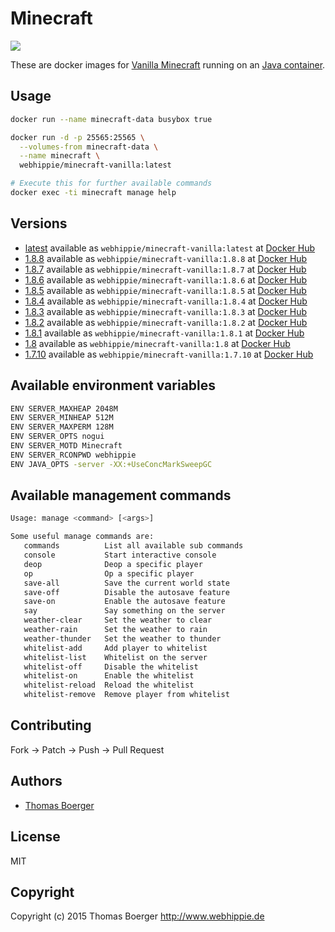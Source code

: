 # Minecraft

[![](https://badge.imagelayers.io/webhippie/minecraft-vanilla:latest.svg)](https://imagelayers.io/?images=webhippie/minecraft-vanilla:latest 'Get your own badge on imagelayers.io')

These are docker images for [Vanilla Minecraft](https://minecraft.net) running on an
[Java container](https://registry.hub.docker.com/u/webhippie/java/).


## Usage

```bash
docker run --name minecraft-data busybox true

docker run -d -p 25565:25565 \
  --volumes-from minecraft-data \
  --name minecraft \
  webhippie/minecraft-vanilla:latest

# Execute this for further available commands
docker exec -ti minecraft manage help
```


## Versions

* [latest](https://github.com/dockhippie/minecraft-vanilla/tree/master)
  available as ```webhippie/minecraft-vanilla:latest``` at
  [Docker Hub](https://registry.hub.docker.com/u/webhippie/minecraft-vanilla/)
* [1.8.8](https://github.com/dockhippie/minecraft-vanilla/tree/1.8.8)
  available as ```webhippie/minecraft-vanilla:1.8.8``` at
  [Docker Hub](https://registry.hub.docker.com/u/webhippie/minecraft-vanilla/)
* [1.8.7](https://github.com/dockhippie/minecraft-vanilla/tree/1.8.7)
  available as ```webhippie/minecraft-vanilla:1.8.7``` at
  [Docker Hub](https://registry.hub.docker.com/u/webhippie/minecraft-vanilla/)
* [1.8.6](https://github.com/dockhippie/minecraft-vanilla/tree/1.8.6)
  available as ```webhippie/minecraft-vanilla:1.8.6``` at
  [Docker Hub](https://registry.hub.docker.com/u/webhippie/minecraft-vanilla/)
* [1.8.5](https://github.com/dockhippie/minecraft-vanilla/tree/1.8.5)
  available as ```webhippie/minecraft-vanilla:1.8.5``` at
  [Docker Hub](https://registry.hub.docker.com/u/webhippie/minecraft-vanilla/)
* [1.8.4](https://github.com/dockhippie/minecraft-vanilla/tree/1.8.4)
  available as ```webhippie/minecraft-vanilla:1.8.4``` at
  [Docker Hub](https://registry.hub.docker.com/u/webhippie/minecraft-vanilla/)
* [1.8.3](https://github.com/dockhippie/minecraft-vanilla/tree/1.8.3)
  available as ```webhippie/minecraft-vanilla:1.8.3``` at
  [Docker Hub](https://registry.hub.docker.com/u/webhippie/minecraft-vanilla/)
* [1.8.2](https://github.com/dockhippie/minecraft-vanilla/tree/1.8.2)
  available as ```webhippie/minecraft-vanilla:1.8.2``` at
  [Docker Hub](https://registry.hub.docker.com/u/webhippie/minecraft-vanilla/)
* [1.8.1](https://github.com/dockhippie/minecraft-vanilla/tree/1.8.1)
  available as ```webhippie/minecraft-vanilla:1.8.1``` at
  [Docker Hub](https://registry.hub.docker.com/u/webhippie/minecraft-vanilla/)
* [1.8](https://github.com/dockhippie/minecraft-vanilla/tree/1.8)
  available as ```webhippie/minecraft-vanilla:1.8``` at
  [Docker Hub](https://registry.hub.docker.com/u/webhippie/minecraft-vanilla/)
* [1.7.10](https://github.com/dockhippie/minecraft-vanilla/tree/1.7.10)
  available as ```webhippie/minecraft-vanilla:1.7.10``` at
  [Docker Hub](https://registry.hub.docker.com/u/webhippie/minecraft-vanilla/)


## Available environment variables

```bash
ENV SERVER_MAXHEAP 2048M
ENV SERVER_MINHEAP 512M
ENV SERVER_MAXPERM 128M
ENV SERVER_OPTS nogui
ENV SERVER_MOTD Minecraft
ENV SERVER_RCONPWD webhippie
ENV JAVA_OPTS -server -XX:+UseConcMarkSweepGC
```


## Available management commands

```bash
Usage: manage <command> [<args>]

Some useful manage commands are:
   commands          List all available sub commands
   console           Start interactive console
   deop              Deop a specific player
   op                Op a specific player
   save-all          Save the current world state
   save-off          Disable the autosave feature
   save-on           Enable the autosave feature
   say               Say something on the server
   weather-clear     Set the weather to clear
   weather-rain      Set the weather to rain
   weather-thunder   Set the weather to thunder
   whitelist-add     Add player to whitelist
   whitelist-list    Whitelist on the server
   whitelist-off     Disable the whitelist
   whitelist-on      Enable the whitelist
   whitelist-reload  Reload the whitelist
   whitelist-remove  Remove player from whitelist
```


## Contributing

Fork -> Patch -> Push -> Pull Request


## Authors

* [Thomas Boerger](https://github.com/tboerger)


## License

MIT


## Copyright

Copyright (c) 2015 Thomas Boerger <http://www.webhippie.de>
